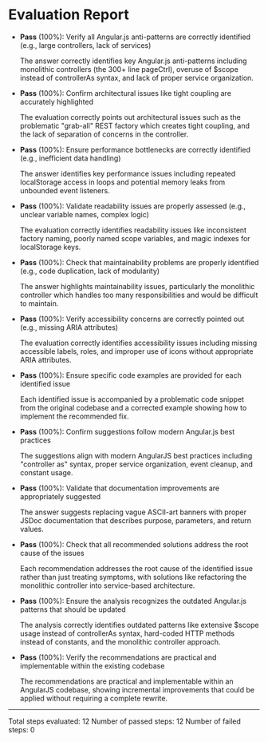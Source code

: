 # Evaluation Report

- **Pass** (100%): Verify all Angular.js anti-patterns are correctly identified (e.g., large controllers, lack of services)
  
  The answer correctly identifies key Angular.js anti-patterns including monolithic controllers (the 300+ line pageCtrl), overuse of $scope instead of controllerAs syntax, and lack of proper service organization.

- **Pass** (100%): Confirm architectural issues like tight coupling are accurately highlighted
  
  The evaluation correctly points out architectural issues such as the problematic "grab-all" REST factory which creates tight coupling, and the lack of separation of concerns in the controller.

- **Pass** (100%): Ensure performance bottlenecks are correctly identified (e.g., inefficient data handling)
  
  The answer identifies key performance issues including repeated localStorage access in loops and potential memory leaks from unbounded event listeners.

- **Pass** (100%): Validate readability issues are properly assessed (e.g., unclear variable names, complex logic)
  
  The evaluation correctly identifies readability issues like inconsistent factory naming, poorly named scope variables, and magic indexes for localStorage keys.

- **Pass** (100%): Check that maintainability problems are properly identified (e.g., code duplication, lack of modularity)
  
  The answer highlights maintainability issues, particularly the monolithic controller which handles too many responsibilities and would be difficult to maintain.

- **Pass** (100%): Verify accessibility concerns are correctly pointed out (e.g., missing ARIA attributes)
  
  The evaluation correctly identifies accessibility issues including missing accessible labels, roles, and improper use of icons without appropriate ARIA attributes.

- **Pass** (100%): Ensure specific code examples are provided for each identified issue
  
  Each identified issue is accompanied by a problematic code snippet from the original codebase and a corrected example showing how to implement the recommended fix.

- **Pass** (100%): Confirm suggestions follow modern Angular.js best practices
  
  The suggestions align with modern AngularJS best practices including "controller as" syntax, proper service organization, event cleanup, and constant usage.

- **Pass** (100%): Validate that documentation improvements are appropriately suggested
  
  The answer suggests replacing vague ASCII-art banners with proper JSDoc documentation that describes purpose, parameters, and return values.

- **Pass** (100%): Check that all recommended solutions address the root cause of the issues
  
  Each recommendation addresses the root cause of the identified issue rather than just treating symptoms, with solutions like refactoring the monolithic controller into service-based architecture.

- **Pass** (100%): Ensure the analysis recognizes the outdated Angular.js patterns that should be updated
  
  The analysis correctly identifies outdated patterns like extensive $scope usage instead of controllerAs syntax, hard-coded HTTP methods instead of constants, and the monolithic controller approach.

- **Pass** (100%): Verify the recommendations are practical and implementable within the existing codebase
  
  The recommendations are practical and implementable within an AngularJS codebase, showing incremental improvements that could be applied without requiring a complete rewrite.

---

Total steps evaluated: 12
Number of passed steps: 12
Number of failed steps: 0